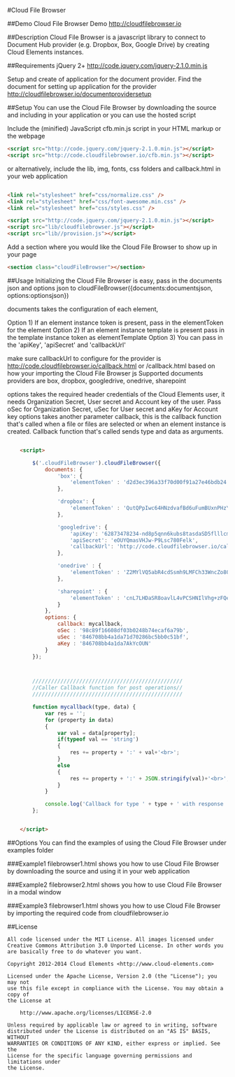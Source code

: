 #Cloud File Browser

##Demo
Cloud File Browser Demo  <http://cloudfilebrowser.io>


##Description
Cloud File Browser is a javascript library to connect to Document Hub provider (e.g. Dropbox, Box, Google Drive) by creating Cloud Elements instances.

##Requirements
jQuery 2+ <http://code.jquery.com/jquery-2.1.0.min.js>

Setup and create of application for the document provider. Find the document for setting up application for the provider  <http://cloudfilebrowser.io/documentprovidersetup>

##Setup
You can use the Cloud File Browser by downloading the source and including in your application or you can use the hosted script

Include the (minified) JavaScript cfb.min.js script in your HTML markup or the webpage

```html
<script src="http://code.jquery.com/jquery-2.1.0.min.js"></script>
<script src="http://code.cloudfilebrowser.io/cfb.min.js"></script>
```
or alternatively, include the lib, img, fonts, css folders and callback.html in your web application

```html

<link rel="stylesheet" href="css/normalize.css" />
<link rel="stylesheet" href="css/font-awesome.min.css" />
<link rel="stylesheet" href="css/styles.css" />

<script src="http://code.jquery.com/jquery-2.1.0.min.js"></script>
<script src="lib/cloudfilebrowser.js"></script>
<script src="lib//provision.js"></script>
```

Add a section where you would like the Cloud File Browser to show up in your page

```html
<section class="cloudFileBrowser"></section>
```

##Usage
Initializing the Cloud File Browser is easy, pass in the documents json and options json to cloudFileBrowser({documents:documentsjson, options:optionsjson})

documents takes the configuration of each element,

 Option 1) If an element instance token is present, pass in the elementToken for the element
 Option 2) If an element instance template is present pass in the template instance token as elementTemplate
 Option 3) You can pass in the 'apiKey', 'apiSecret' and 'callbackUrl'

make sure callbackUrl to configure for the provider is http://code.cloudfilebrowser.io/callback.html or <Your Domain>/callback.html based on how your importing the Cloud File Browser js
    Supported documents providers are box, dropbox, googledrive, onedrive, sharepoint

options takes the required header credentials of the Cloud Elements user, it needs Organization Secret, User secret and Account key of the user. Pass oSec for Organization Secret, uSec for User secret and aKey for Account key
options takes another parameter callback, this is the callback function that's called when a file or files are selected or when an element instance is created. Callback function that's called sends type and data as arguments.

```html

    <script>

        $('.cloudFileBrowser').cloudFileBrowser({
            documents: {
                'box': {
                    'elementToken' : 'd2d3ec396a33f70d00f91a27e46bdb24'
                },

                'dropbox': {
                    'elementToken' : 'QutQPpIwc64HNzdvafBd6uFumBUxnPHzYsr/wC1LrXM='
                },

                'googledrive': {
                    'apiKey': '62873478234-nd8p5qnn6kubs8tasdaSD5flllcmo3jvn4a.apps.googleusercontent.com',
                    'apiSecret': 'eOUYQmasVHJw-P9Lsc780Felk',
                    'callbackUrl': 'http://code.cloudfilebrowser.io/callback.html'
                },

                'onedrive' : {
                    'elementToken' : 'Z2MYlVQ5abR4cdSsmh9LMFCh33WncZo80T+/upeWDlE='
                },

                'sharepoint' : {
                    'elementToken' : 'cnL7LHDaSR8oavlL4vPCSHNIlVhg+zFQeETRp+TmRJU='
                }
            },
            options: {
                callback: mycallback,
                oSec : '98c89f16608df03b0248b74ecaf6a79b',
                uSec : '846708bb4a1da71d70286bc5bb0c51bf',
                aKey : '846708bb4a1da7AkYcOUN'
            }
        });



        ////////////////////////////////////////////////
        //Caller Callback function for post operations//
        ////////////////////////////////////////////////

        function mycallback(type, data) {
            var res = '';
            for (property in data)
            {
                var val = data[property];
                if(typeof val == 'string')
                {
                    res += property + ':' + val+'<br>';
                }
                else
                {
                    res += property + ':' + JSON.stringify(val)+'<br>';
                }
            }

            console.log('Callback for type ' + type + ' with response ' + res);
        };


    </script>

```

##Options
  You can find the examples of using the Cloud File Browser under examples folder

###Example1
    filebrowser1.html shows you how to use Cloud File Browser by downloading the source and using it in your web application

###Example2
    filebrowser2.html shows you how to use Cloud File Browser in a modal window

###Example3
    filebrowser1.html shows you how to use Cloud File Browser by importing the required code from cloudfilebrowser.io




##License

```
All code licensed under the MIT License. All images licensed under Creative Commons Attribution 3.0 Unported License. In other words you are basically free to do whatever you want.

Copyright 2012-2014 Cloud Elements <http://www.cloud-elements.com>

Licensed under the Apache License, Version 2.0 (the "License"); you may not
use this file except in compliance with the License. You may obtain a copy of
the License at

    http://www.apache.org/licenses/LICENSE-2.0

Unless required by applicable law or agreed to in writing, software
distributed under the License is distributed on an "AS IS" BASIS, WITHOUT
WARRANTIES OR CONDITIONS OF ANY KIND, either express or implied. See the
License for the specific language governing permissions and limitations under
the License.
```
